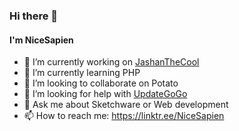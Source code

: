 ### Hi there 👋
#### I'm NiceSapien




- 🔭 I’m currently working on [JashanTheCool](https://jashan.is-best.net/ "JashanTheCool site")
- 🌱 I’m currently learning PHP
- 👯 I’m looking to collaborate on Potato
- 🤔 I’m looking for help with [UpdateGoGo](https://updatify.netlify.app/ "UpdateGoGo site")
- 💬 Ask me about Sketchware or Web development
- 📫 How to reach me: https://linktr.ee/NiceSapien
